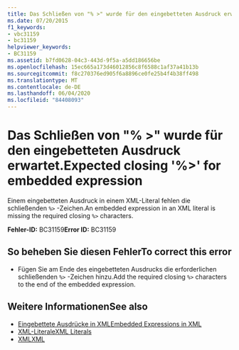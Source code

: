 ```yaml
---
title: Das Schließen von "% >" wurde für den eingebetteten Ausdruck erwartet.
ms.date: 07/20/2015
f1_keywords:
- vbc31159
- bc31159
helpviewer_keywords:
- BC31159
ms.assetid: b7fd0628-04c3-443d-9f5a-a5dd186656be
ms.openlocfilehash: 15ec665a173d46012856c8f6588c1af37a41b13b
ms.sourcegitcommit: f8c270376ed905f6a8896ce0fe25b4f4b38ff498
ms.translationtype: MT
ms.contentlocale: de-DE
ms.lasthandoff: 06/04/2020
ms.locfileid: "84408093"
---
```

# <a name="expected-closing--for-embedded-expression"></a><span data-ttu-id="16891-102">Das Schließen von "% >" wurde für den eingebetteten Ausdruck erwartet.</span><span class="sxs-lookup"><span data-stu-id="16891-102">Expected closing '%>' for embedded expression</span></span>
<span data-ttu-id="16891-103">Einem eingebetteten Ausdruck in einem XML-Literal fehlen die schließenden `%>` -Zeichen.</span><span class="sxs-lookup"><span data-stu-id="16891-103">An embedded expression in an XML literal is missing the required closing `%>` characters.</span></span>  
  
 <span data-ttu-id="16891-104">**Fehler-ID:** BC31159</span><span class="sxs-lookup"><span data-stu-id="16891-104">**Error ID:** BC31159</span></span>  
  
## <a name="to-correct-this-error"></a><span data-ttu-id="16891-105">So beheben Sie diesen Fehler</span><span class="sxs-lookup"><span data-stu-id="16891-105">To correct this error</span></span>  
  
- <span data-ttu-id="16891-106">Fügen Sie am Ende des eingebetteten Ausdrucks die erforderlichen schließenden `%>` -Zeichen hinzu.</span><span class="sxs-lookup"><span data-stu-id="16891-106">Add the required closing `%>` characters to the end of the embedded expression.</span></span>  
  
## <a name="see-also"></a><span data-ttu-id="16891-107">Weitere Informationen</span><span class="sxs-lookup"><span data-stu-id="16891-107">See also</span></span>

- [<span data-ttu-id="16891-108">Eingebettete Ausdrücke in XML</span><span class="sxs-lookup"><span data-stu-id="16891-108">Embedded Expressions in XML</span></span>](../programming-guide/language-features/xml/embedded-expressions-in-xml.md)
- [<span data-ttu-id="16891-109">XML-Literale</span><span class="sxs-lookup"><span data-stu-id="16891-109">XML Literals</span></span>](../language-reference/xml-literals/index.md)
- [<span data-ttu-id="16891-110">XML</span><span class="sxs-lookup"><span data-stu-id="16891-110">XML</span></span>](../programming-guide/language-features/xml/index.md)
